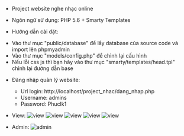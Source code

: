 * Project website nghe nhạc online
* Ngôn ngữ sử dụng: PHP 5.6 + Smarty Templates

* Hướng dẫn cài đặt:
 + Vào thư mục "public/database" để lấy database của source code và import lên phpmyadmin
 + Vào thư mục "models/config.php" để chỉnh lại cấu hình 
 + Nếu lỗi css js thì bạn hãy vào thư mục "smarty/templates/head.tpl" chỉnh lại đường dẫn base

* Đăng nhập quản lý website: 
    + Url login: http://localhost/project_nhac/dang_nhap.php
    + Username: admins
    + Password: Phuclk1
   
* View:
   ![view](https://farm5.staticflickr.com/4684/38589789365_d54beb4fb1_h.jpg)
   ![view](https://farm5.staticflickr.com/4593/39438198102_654b956477_h.jpg)
   ![view](https://farm5.staticflickr.com/4688/38589789175_fcf5c29b5a_h.jpg)
   ![view](https://farm5.staticflickr.com/4587/27691250539_a9ad6ae7a2_h.jpg)
   ![view](https://farm5.staticflickr.com/4593/38589789065_3c7e252235_h.jpg)
   
* Admin:
![admin](https://farm5.staticflickr.com/4729/38589788955_bb1cea5ea6_h.jpg)
